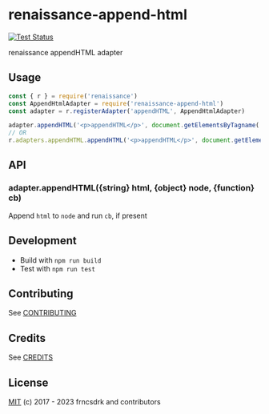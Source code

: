 # renaissance-append-html

[![Test Status](https://github.com/frncsdrk/renaissance-append-html/workflows/test/badge.svg?branch)](https://github.com/frncsdrk/renaissance-append-html/actions)

renaissance appendHTML adapter

## Usage

```js
const { r } = require('renaissance')
const AppendHtmlAdapter = require('renaissance-append-html')
const adapter = r.registerAdapter('appendHTML', AppendHtmlAdapter)

adapter.appendHTML('<p>appendHTML</p>', document.getElementsByTagname('body')[0], function(children) { console.log(children) })
// OR
r.adapters.appendHTML.appendHTML('<p>appendHTML</p>', document.getElementsByTagname('body')[0], function(children) { console.log(children) })
```

## API

### adapter.appendHTML({string} html, {object} node, {function} cb)

Append `html` to `node` and run `cb`, if present

## Development

- Build with `npm run build`
- Test with `npm run test`

## Contributing

See [CONTRIBUTING](https://github.com/frncsdrk/renaissance-append-html/blob/master/CONTRIBUTING.md)

## Credits

See [CREDITS](https://github.com/frncsdrk/renaissance-append-html/blob/master/CREDITS)

## License

[MIT](https://github.com/frncsdrk/renaissance-append-html/blob/master/LICENSE) (c) 2017 - 2023 frncsdrk and contributors
